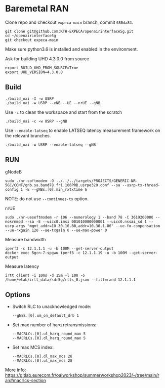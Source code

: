 # Baremetal RAN

Clone repo and checkout `expeca-main` branch, commit `680da84`.
```
git clone git@github.com:KTH-EXPECA/openairinterface5g.git
cd ~/openairinterface5g
git checkout expeca-main
```

Make sure python3.6 is installed and enabled in the environment.

Ask for building UHD 4.3.0.0 from source
```
export BUILD_UHD_FROM_SOURCE=True
export UHD_VERSION=4.3.0.0
```

## Build
```
./build_oai -I -w USRP
./build_oai -w USRP --eNB --UE --nrUE --gNB
```
Use `-c` to clean the workspace and start from the scratch
```
./build_oai -c -w USRP --gNB
```
Use `--enable-latseq` to enable LATSEQ latency measurement framework on the relevant branches.
```
./build_oai -w USRP --enable-latseq --gNB
```

## RUN

gNodeB
```
sudo ./nr-softmodem -O ../../../targets/PROJECTS/GENERIC-NR-5GC/CONF/gnb.sa.band78.fr1.106PRB.usrpe320.conf --sa --usrp-tx-thread-config 1 -E --gNBs.[0].min_rxtxtime 6
```

NOTE: do not use `--continues-tx` option.

nrUE
```
sudo ./nr-uesoftmodem -r 106 --numerology 1 --band 78 -C 3619200000 --nokrnmod --sa -E --uicc0.imsi 001010000000001 --uicc0.nssai_sd 1 --usrp-args "mgmt_addr=10.30.10.80,addr=10.30.1.80" --ue-fo-compensation --ue-rxgain 120 --ue-txgain 0 --ue-max-power 0
```

Measure bandwidth
```
iperf3 -c 12.1.1.1 -u -b 100M --get-server-output
docker exec 5gcn-7-spgwu iperf3 -c 12.1.1.19 -u -b 100M --get-server-output
```

Measure latency
```
irtt client -i 10ms -d 15m -l 100 -o /home/wlab/irtt_data/sdr5g/rtts_0.json --fill=rand 12.1.1.1
```


## Options

* Switch RLC to unacknowledged mode:
  ```
  --gNBs.[0].um_on_default_drb 1
  ```
* Set max number of harq retransmissions:
  ```
  --MACRLCs.[0].ul_harq_round_max 5
  --MACRLCs.[0].dl_harq_round_max 5
  ```
* Set max MCS index:
  ```
  --MACRLCs.[0].dl_max_mcs 28
  --MACRLCs.[0].ul_max_mcs 28
  ```


More info: https://gitlab.eurecom.fr/oaiworkshop/summerworkshop2023/-/tree/main/ran#macrlcs-section

